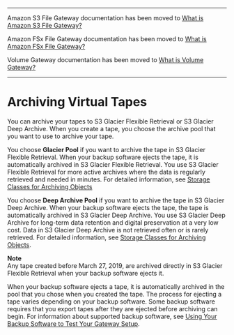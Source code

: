--------

Amazon S3 File Gateway documentation has been moved to [What is Amazon S3 File Gateway?](https://docs.aws.amazon.com/filegateway/latest/files3/WhatIsStorageGateway.html)

Amazon FSx File Gateway documentation has been moved to [What is Amazon FSx File Gateway?](https://docs.aws.amazon.com/filegateway/latest/filefsxw/WhatIsStorageGateway.html)

Volume Gateway documentation has been moved to [What is Volume Gateway?](https://docs.aws.amazon.com/storagegateway/latest/vgw/WhatIsStorageGateway.html)

--------

# Archiving Virtual Tapes<a name="archiving-tapes-vtl"></a>

You can archive your tapes to S3 Glacier Flexible Retrieval or S3 Glacier Deep Archive\. When you create a tape, you choose the archive pool that you want to use to archive your tape\. 

You choose **Glacier Pool** if you want to archive the tape in S3 Glacier Flexible Retrieval\. When your backup software ejects the tape, it is automatically archived in S3 Glacier Flexible Retrieval\. You use S3 Glacier Flexible Retrieval for more active archives where the data is regularly retrieved and needed in minutes\. For detailed information, see [Storage Classes for Archiving Objects](https://docs.aws.amazon.com/AmazonS3/latest/dev/storage-class-intro.html#sc-glacier) 

You choose **Deep Archive Pool** if you want to archive the tape in S3 Glacier Deep Archive\. When your backup software ejects the tape, the tape is automatically archived in S3 Glacier Deep Archive\. You use S3 Glacier Deep Archive for long\-term data retention and digital preservation at a very low cost\. Data in S3 Glacier Deep Archive is not retrieved often or is rarely retrieved\. For detailed information, see [Storage Classes for Archiving Objects](https://docs.aws.amazon.com/AmazonS3/latest/dev/storage-class-intro.html#sc-glacier)\.

**Note**  
Any tape created before March 27, 2019, are archived directly in S3 Glacier Flexible Retrieval when your backup software ejects it\.

When your backup software ejects a tape, it is automatically archived in the pool that you chose when you created the tape\. The process for ejecting a tape varies depending on your backup software\. Some backup software requires that you export tapes after they are ejected before archiving can begin\. For information about supported backup software, see [Using Your Backup Software to Test Your Gateway Setup](https://docs.aws.amazon.com/storagegateway/latest/tgw/GettingStartedTestGatewayVTL.html)\.